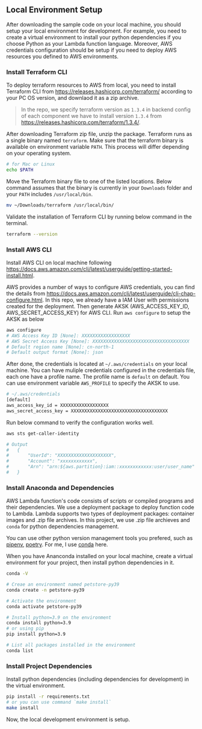 ## Local Environment Setup
After downloading the sample code on your local machine, you should setup your local environment for development. For example, you need to create a virtual environment to install your python dependencies if you choose Python as your Lambda function language. Moreover, AWS credentials configuration should be setup if you need to deploy AWS resources you defined to AWS environments.

### Install Terraform CLI

To deploy terraform resources to AWS from local, you need to install Terraform CLI from https://releases.hashicorp.com/terraform/ according to your PC OS version, and downlaod it as a zip archive.

> In the repo, we specify terraform version as `1.3.4` in backend config of each component we have to install version `1.3.4` from https://releases.hashicorp.com/terraform/1.3.4/.

After downloading Terraform zip file, unzip the package. Terraform runs as a single binary named `terraform`. Make sure that the terraform binary is available on environment variable `PATH`. This process will differ depending on your operating system.
```bash
# for Mac or Linux
echo $PATH
```
Move the Terraform binary file to one of the listed locations. Below command assumes that the binary is currently in your `Downloads` folder and your `PATH` includes `/usr/local/bin`.

```bash
mv ~/Downloads/terraform /usr/local/bin/
```
Validate the installation of Terraform CLI by running below command in the terminal.
```bash
terraform --version
```

### Install AWS CLI

Install AWS CLI on local machine following https://docs.aws.amazon.com/cli/latest/userguide/getting-started-install.html.

AWS provides a number of ways to configure AWS credentials, you can find the details from https://docs.aws.amazon.com/cli/latest/userguide/cli-chap-configure.html. In this repo, we already have a IAM User with permissions created for the deployment. Then generate AKSK (AWS_ACCESS_KEY_ID, AWS_SECRET_ACCESS_KEY) for AWS CLI. Run `aws configure` to setup the AKSK as below

```bash
aws configure
# AWS Access Key ID [None]: XXXXXXXXXXXXXXXXXX
# AWS Secret Access Key [None]: XXXXXXXXXXXXXXXXXXXXXXXXXXXXXXXXXXXX
# Default region name [None]: cn-north-1
# Default output format [None]: json
```

After done, the credentials is located at `~/.aws/credentials` on your local machine. You can have muliple credentials configured in the credentials file, each one have a profile name. The profile name is `default` on default. You can use environment variable `AWS_PROFILE` to specify the AKSK to use.

```bash
# ~/.aws/credentials
[default]
aws_access_key_id = XXXXXXXXXXXXXXXXXX
aws_secret_access_key = XXXXXXXXXXXXXXXXXXXXXXXXXXXXXXXXXXXX
```
Run below command to verify the configuration works well.

```bash
aws sts get-caller-identity

# Output
#   {
#       "UserId": "XXXXXXXXXXXXXXXXXXXX",
#       "Account": "xxxxxxxxxxxx",
#       "Arn": "arn:${aws.partition}:iam::xxxxxxxxxxxx:user/user_name"
#   }
```

### Install Anaconda and Dependencies

AWS Lambda function's code consists of scripts or compiled programs and their dependencies. We use a deployment package to deploy function code to Lambda. Lambda supports two types of deployment packages: container images and .zip file archives. In this project, we use .zip file archieves and `conda` for python dependencies management.

You can use other python version management tools you prefered, such as [pipenv](https://pipenv.pypa.io/en/latest/), [poetry](https://python-poetry.org/). For me, I use [conda](https://docs.conda.io/projects/conda/en/latest/user-guide/tasks/manage-environments.html) here.

When you have Ananconda installed on your local machine, create a virtual environment for your project, then install python dependencies in it.

```bash
conda -V

# Creae an environment named petstore-py39
conda create -n petstore-py39

# Activate the environment
conda activate petstore-py39

# Install python=3.9 on the environment
conda install python=3.9
# or using pip 
pip install python=3.9

# List all packages installed in the environment
conda list
```

### Install Project Dependencies

Install python dependencies (including dependencies for development) in the virtual environment.
```bash
pip install -r requirements.txt
# or you can use command `make install`
make install 
```
Now, the local development environment is setup.